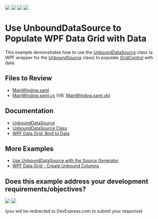 <!-- default badges list -->
![](https://img.shields.io/endpoint?url=https://codecentral.devexpress.com/api/v1/VersionRange/128652110/22.2.2%2B)
[![](https://img.shields.io/badge/Open_in_DevExpress_Support_Center-FF7200?style=flat-square&logo=DevExpress&logoColor=white)](https://supportcenter.devexpress.com/ticket/details/T415746)
[![](https://img.shields.io/badge/📖_How_to_use_DevExpress_Examples-e9f6fc?style=flat-square)](https://docs.devexpress.com/GeneralInformation/403183)
[![](https://img.shields.io/badge/💬_Leave_Feedback-feecdd?style=flat-square)](#does-this-example-address-your-development-requirementsobjectives)
<!-- default badges end -->

# Use UnboundDataSource to Populate WPF Data Grid with Data

This example demonstrates how to use the [UnboundDataSource](https://docs.devexpress.com/WPF/DevExpress.Xpf.Core.DataSources.UnboundDataSource) class (a WPF wrapper for the [UnboundSource](https://docs.devexpress.com/CoreLibraries/DevExpress.Data.UnboundSource) class) to populate [GridControl](https://docs.devexpress.com/WPF/6084/controls-and-libraries/data-grid) with data.

## Files to Review

* [MainWindow.xaml](./CS/UnboundSource/MainWindow.xaml)
* [MainWindow.xaml.cs](./CS/UnboundSource/MainWindow.xaml.cs) (VB: [MainWindow.xaml.vb](./VB/UnboundSource/MainWindow.xaml.vb))

## Documentation

* [UnboundDataSource](https://docs.devexpress.com/WPF/118089/common-concepts/data-sources/unbounddatasource)
* [UnboundDataSource Class](https://docs.devexpress.com/WPF/DevExpress.Xpf.Core.DataSources.UnboundDataSource)
* [WPF Data Grid: Bind to Data](https://docs.devexpress.com/WPF/7352/controls-and-libraries/data-grid/bind-to-data)

## More Examples

* [Use UnboundDataSource with the Source Generator](https://github.com/DevExpress-Examples/UnboundDataSource-ViewModelGenerator)
* [WPF Data Grid - Create Unbound Columns](https://github.com/DevExpress-Examples/wpf-data-grid-create-unbound-columns)
<!-- feedback -->
## Does this example address your development requirements/objectives?

[<img src="https://www.devexpress.com/support/examples/i/yes-button.svg"/>](https://www.devexpress.com/support/examples/survey.xml?utm_source=github&utm_campaign=use-unbounddatasource-to-populate-wpf-data-grid-with-data&~~~was_helpful=yes) [<img src="https://www.devexpress.com/support/examples/i/no-button.svg"/>](https://www.devexpress.com/support/examples/survey.xml?utm_source=github&utm_campaign=use-unbounddatasource-to-populate-wpf-data-grid-with-data&~~~was_helpful=no)

(you will be redirected to DevExpress.com to submit your response)
<!-- feedback end -->
